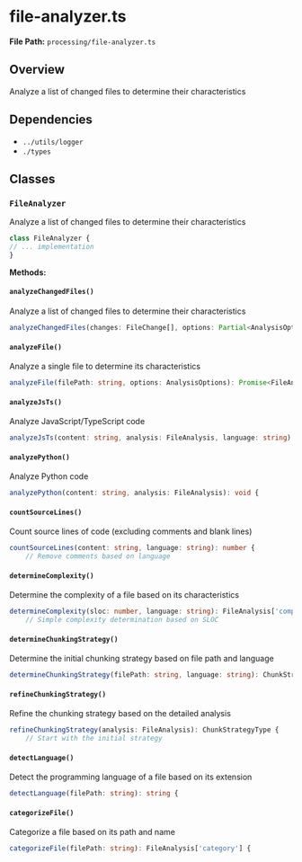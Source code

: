 # file-analyzer.ts

**File Path:** `processing/file-analyzer.ts`

## Overview

Analyze a list of changed files to determine their characteristics

## Dependencies

- `../utils/logger`
- `./types`

## Classes

### `FileAnalyzer`

Analyze a list of changed files to determine their characteristics

```typescript
class FileAnalyzer {
// ... implementation
}
```

**Methods:**

#### `analyzeChangedFiles()`

Analyze a list of changed files to determine their characteristics

```typescript
analyzeChangedFiles(changes: FileChange[], options: Partial<AnalysisOptions> = {}
```

#### `analyzeFile()`

Analyze a single file to determine its characteristics

```typescript
analyzeFile(filePath: string, options: AnalysisOptions): Promise<FileAnalysis> {
```

#### `analyzeJsTs()`

Analyze JavaScript/TypeScript code

```typescript
analyzeJsTs(content: string, analysis: FileAnalysis, language: string): void {
```

#### `analyzePython()`

Analyze Python code

```typescript
analyzePython(content: string, analysis: FileAnalysis): void {
```

#### `countSourceLines()`

Count source lines of code (excluding comments and blank lines)

```typescript
countSourceLines(content: string, language: string): number {
    // Remove comments based on language
```

#### `determineComplexity()`

Determine the complexity of a file based on its characteristics

```typescript
determineComplexity(sloc: number, language: string): FileAnalysis['complexity'] {
    // Simple complexity determination based on SLOC
```

#### `determineChunkingStrategy()`

Determine the initial chunking strategy based on file path and language

```typescript
determineChunkingStrategy(filePath: string, language: string): ChunkStrategyType {
```

#### `refineChunkingStrategy()`

Refine the chunking strategy based on the detailed analysis

```typescript
refineChunkingStrategy(analysis: FileAnalysis): ChunkStrategyType {
    // Start with the initial strategy
```

#### `detectLanguage()`

Detect the programming language of a file based on its extension

```typescript
detectLanguage(filePath: string): string {
```

#### `categorizeFile()`

Categorize a file based on its path and name

```typescript
categorizeFile(filePath: string): FileAnalysis['category'] {
```


